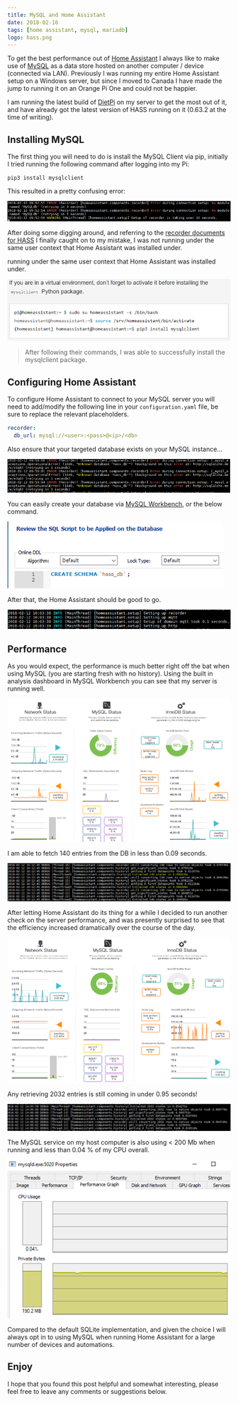 ```yaml
---
title: MySQL and Home Assistant
date: 2018-02-16
tags: [home assistant, mysql, mariadb]
logo: hass.png
---
```


To get the best performance out of [Home Assistant](https://www.home-assistant.io/) I always like to make use of [MySQL](https://www.mysql.com/) as a data store hosted on another computer / device (connected via LAN). Previously I was running my entire Home Assistant setup on a Windows server, but since I moved to Canada I have made the jump to running it on an Orange Pi One and could not be happier.

I am running the latest build of [DietPi](https://dietpi.com/) on my server to get the most out of it, and have already got the latest version of HASS running on it (0.63.2 at the time of writing).

## Installing MySQL

The first thing you will need to do is install the MySQL Client via pip, initially I tried running the following command after logging into my Pi:

```
pip3 install mysqlclient
```

This resulted in a pretty confusing error:

<img src="./001.png" alt="" />

After doing some digging around, and referring to the [recorder documents for HASS](https://www.home-assistant.io/integrations/recorder/) I finally caught on to my mistake, I was not running under the same user context that Home Assistant was installed under.

running under the same user context that Home Assistant was installed under.

<img src="./002.png" alt="" />

> After following their commands, I was able to successfully install the mysqlclient package.

## Configuring Home Assistant

To configure Home Assistant to connect to your MySQL server you will need to add/modify the following line in your `configuration.yaml` file, be sure to replace the relevant placeholders.

```yaml
recorder:
  db_url: mysql://<user>:<pass>@<ip>/<db>
```

Also ensure that your targeted database exists on your MySQL instance...

<img src="./003.png" alt="" />

You can easily create your database via [MySQL Workbench](https://dev.mysql.com/downloads/workbench/), or the below command.

<img src="./004.png" alt="" />

After that, the Home Assistant should be good to go.

<img src="./005.png" alt="" />

## Performance

As you would expect, the performance is much better right off the bat when using MySQL (you are starting fresh with no history). Using the built in analysis dashboard in MySQL Workbench you can see that my server is running well.

<img src="./006.png" alt="" />

I am able to fetch 140 entries from the DB in less than 0.09 seconds.

<img src="./007.png" alt="" />

After letting Home Assistant do its thing for a while I decided to run another check on the server performance, and was presently surprised to see that the efficiency increased dramatically over the course of the day.

<img src="./008.png" alt="" />

Any retrieving 2032 entries is still coming in under 0.95 seconds!

<img src="./009.png" alt="" />

The MySQL service on my host computer is also using < 200 Mb when running and less than 0.04 % of my CPU overall.

<img src="./010.png" alt="" />

Compared to the default SQLite implementation, and given the choice I will always opt in to using MySQL when running Home Assistant for a large number of devices and automations.

## Enjoy

I hope that you found this post helpful and somewhat interesting, please feel free to leave any comments or suggestions below.
